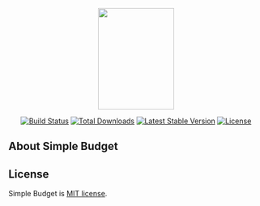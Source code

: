 <p align="center"><a href="#" target="_blank"><img src="../main/public/assets/img/Simple Budget-logo/github/default.png" height="200" width="150"></a></p>

<p align="center">
<a href=""><img src="" alt="Build Status"></a>
<a href=""><img src="" alt="Total Downloads"></a>
<a href=""><img src="" alt="Latest Stable Version"></a>
<a href=""><img src="" alt="License"></a>
</p>

## About Simple Budget



## License

Simple Budget is [MIT license](https://opensource.org/licenses/MIT).
